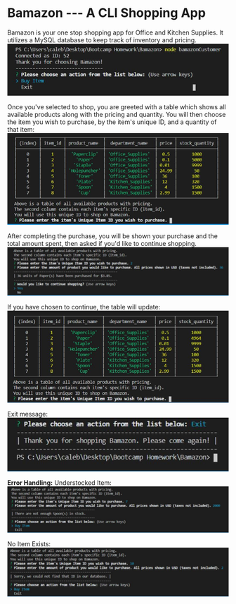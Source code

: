 # Bamazon --- A CLI Shopping App

Bamazon is your one stop shopping app for Office and Kitchen Supplies.
It utilizes a MySQL database to keep track of inventory and pricing.
![Bamazon](/assets/images/bamazon1.JPG)

Once you've selected to shop, you are greeted with a table which shows all available products along with the pricing and quantity.
You will then choose the item you wish to purchase, by the item's unique ID, and a quantity of that item:
![Bamazon](/assets/images/bamazonTable.JPG)

After completing the purchase, you will be shown your purchase and the total amount spent, then asked if you'd like to continue shopping.
![Bamazon](/assets/images/bamazonPostPurchase.JPG)

If you have chosen to continue, the table will update: 
![Bamazon](/assets/images/updatedTable.JPG)

Exit message: 
![Bamazon](/assets/images/exit.JPG)


**Error Handling:**
Understocked Item:
![Bamazon](/assets/images/underStocked.JPG)

No Item Exists:
![Bamazon](/assets/images/noItem.JPG)
